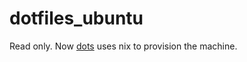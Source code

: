 # dotfiles_ubuntu

Read only. Now [dots](https://github.com/danielefongo/dots) uses nix to provision the machine.
